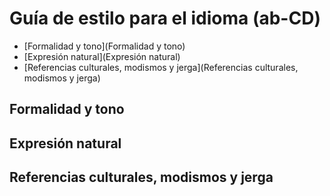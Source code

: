 # Guía de estilo para el idioma (ab-CD)

* [Formalidad y tono](Formalidad y tono)
* [Expresión natural](Expresión natural)
* [Referencias culturales, modismos y jerga](Referencias culturales, modismos y jerga)


## Formalidad y tono

## Expresión natural

## Referencias culturales, modismos y jerga


